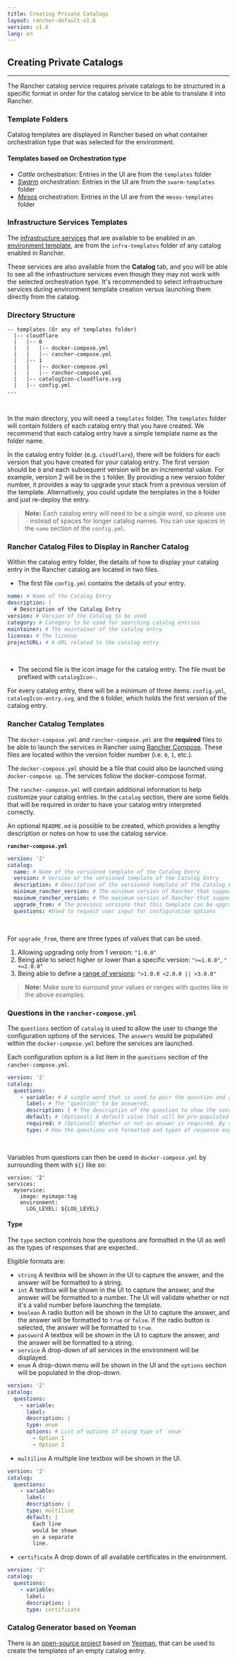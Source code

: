 ```yaml
---
title: Creating Private Catalogs
layout: rancher-default-v1.6
version: v1.6
lang: en
---
```


## Creating Private Catalogs
---

The Rancher catalog service requires private catalogs to be structured in a specific format in order for the catalog service to be able to translate it into Rancher.

### Template Folders

Catalog templates are displayed in Rancher based on what container orchestration type that was selected for the environment.

#### Templates based on Orchestration type

* _Cattle_ orchestration: Entries in the UI are from the `templates` folder
* _[Swarm]({{site.baseurl}}/rancher/{{page.version}}/{{page.lang}}/swarm/)_ orchestration: Entries in the UI are from the `swarm-templates` folder
* _[Mesos]({{site.baseurl}}/rancher/{{page.version}}/{{page.lang}}/mesos/)_ orchestration: Entries in the UI are from the `mesos-templates` folder

### Infrastructure Services Templates

The [infrastructure services]({{site.baseurl}}/rancher/{{page.version}}/{{page.lang}}/rancher-services/) that are available to be enabled in an [environment template]({{site.baseurl}}/rancher/{{page.version}}/{{page.lang}}/environments/#what-is-an-environment-template), are from the `infra-templates` folder of any catalog enabled in Rancher.

These services are also available from the **Catalog** tab, and you will be able to see all the infrastructure services even though they may not work with the selected orchestration type. It's recommended to select infrastructure services during environment template creation versus launching them directly from the catalog.

### Directory Structure

```
-- templates (Or any of templates folder)
  |-- cloudflare
  |   |-- 0
  |   |   |-- docker-compose.yml
  |   |   |-- rancher-compose.yml
  |   |-- 1
  |   |   |-- docker-compose.yml
  |   |   |-- rancher-compose.yml
  |   |-- catalogIcon-cloudflare.svg
  |   |-- config.yml
...
```
<br>

In the main directory, you will need a `templates` folder. The `templates` folder will contain folders of each catalog entry that you have created. We recommend that each catalog entry have a simple template name as the folder name.

In the catalog entry folder (e.g. `cloudflare`), there will be folders for each version that you have created for your catalog entry. The first version should be `0` and each subsequent version will be an incremental value. For example, version 2 will be in the `1` folder. By providing a new version folder number, it provides a way to upgrade your stack from a previous version of the template. Alternatively, you could update the templates in the `0` folder and just re-deploy the entry.

> **Note:** Each catalog entry will need to be a single word, so please use `-` instead of spaces for longer catalog names. You can use spaces in the `name` section of the `config.yml`.

### Rancher Catalog Files to Display in Rancher Catalog

Within the catalog entry folder, the details of how to display your catalog entry in the Rancher catalog are located in two files.

* The first file `config.yml` contains the details of your entry.

```yaml
name: # Name of the Catalog Entry
description: |
  # Description of the Catalog Entry
version: # Version of the Catalog to be used
category: # Category to be used for searching catalog entries
maintainer: # The maintainer of the catalog entry
license: # The license
projectURL: # A URL related to the catalog entry
```
<br>

* The second file is the icon image for the catalog entry. The file must be prefixed with `catalogIcon-`.

For every catalog entry, there will be a minimum of three items: `config.yml`, `catalogIcon-entry.svg`, and the `0` folder, which holds the first version of the catalog entry.

### Rancher Catalog Templates

The `docker-compose.yml` and `rancher-compose.yml` are the **required** files to be able to launch the services in Rancher using [Rancher Compose]({{site.baseurl}}/rancher/{{page.version}}/{{page.lang}}/cattle/adding-services/#adding-services-with-rancher-compose). These files are located within the version folder number (i.e. `0`, `1`, etc.).

The `docker-compose.yml` should be a file that could also be launched using `docker-compose up`. The services follow the docker-compose format.

The `rancher-compose.yml` will contain additional information to help customize your catalog entries. In the `catalog` section, there are some fields that will be required in order to have your catalog entry interpreted correctly.

An optional `README.md` is possible to be created, which provides a lengthy description or notes on how to use the catalog service.


**`rancher-compose.yml`**

```yaml
version: '2'
catalog:
  name: # Name of the versioned template of the Catalog Entry
  version: # Version of the versioned template of the Catalog Entry
  description: # Description of the versioned template of the Catalog Entry
  minimum_rancher_version: # The minimum version of Rancher that supports the template, v1.0.1 and 1.0.1 are acceptable inputs
  maximum_rancher_version: # The maximum version of Rancher that supports the template, v1.0.1 and 1.0.1 are acceptable inputs
  upgrade_from: # The previous versions that this template can be upgraded from
  questions: #Used to request user input for configuration options
```
<br>

For `upgrade_from`, there are three types of values that can be used.

1. Allowing upgrading only from 1 version: `"1.0.0"`
2. Being able to select higher or lower than a specific version: `">=1.0.0"`, `"<=2.0.0"`
3. Being able to define a [range of versions](https://github.com/blang/semver#ranges): `">1.0.0 <2.0.0 || >3.0.0"`

> **Note:** Make sure to surround your values or ranges with quotes like in the above examples.

### Questions in the `rancher-compose.yml`

The `questions` section of `catalog` is used to allow the user to change the configuration options of the services. The `answers` would be populated within the `docker-compose.yml` before the services are launched.

Each configuration option is a list item in the `questions` section of the `rancher-compose.yml`.

```yaml
version: '2'
catalog:
  questions:
    - variable: # A single word that is used to pair the question and answer.
      label: # The "question" to be answered.
      description: | # The description of the question to show the user how to answer the question.
      default: # (Optional) A default value that will be pre-populated into the UI
      required: # (Optional) Whether or not an answer is required. By default, it's considered `false`.
      type: # How the questions are formatted and types of response expected
```
<br>

Variables from questions can then be used in `docker-compose.yml` by surrounding them with `${}` like so:

```
version: '2'
services:
  myservice:
    image: myimage:tag
    environment:
      LOG_LEVEL: ${LOG_LEVEL}
```

#### Type

The `type` section controls how the questions are formatted in the UI as well as the types of responses that are expected.

Eligible formats are:

* `string` A textbox will be shown in the UI to capture the answer, and the answer will be formatted to a string.
* `int` A textbox will be shown in the UI to capture the answer, and the answer will be formatted to a number. The UI will validate whether or not it's a valid number before launching the template.
* `boolean` A radio button will be shown in the UI to capture the answer, and the answer will be formatted to `true` or `false`. If the radio button is selected, the answer will be formatted to `true`.
* `password` A textbox will be shown in the UI to capture the answer, and the answer will be formatted to a string.
* `service` A drop-down of all services in the environment will be displayed.
* `enum` A drop-down menu will be shown in the UI and the `options` section will be populated in the drop-down.

```yaml
version: '2'
catalog:
  questions:
    - variable:
      label:
      description: |
      type: enum   
      options: # List of options if using type of `enum`
        - Option 1
        - Option 2
```

* `multiline` A multiple line textbox will be shown in the UI.

```yaml
version: '2'
catalog:
  questions:
    - variable:
      label:
      description: |
      type: multiline
      default: |
        Each line
        would be shown
        on a separate
        line.
```

* `certificate` A drop down of all available certificates in the environment.

```yaml
version: '2'
catalog:
  questions:
    - variable:
      label:
      description: |
      type: certificate
```

### Catalog Generator based on Yeoman

There is an [open-source project](https://github.com/slashgear/generator-rancher-catalog) based on [Yeoman](http://yeoman.io/), that can be used to create the templates of an empty catalog entry.
